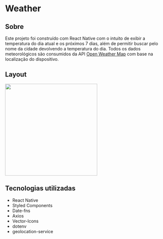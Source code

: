 # Weather

## Sobre
Este projeto foi construído com React Native com o intuito de exibir a temperatura do dia atual e os próximos 7 dias, além de permitir buscar pelo nome da cidade devolvendo a temperatura do dia. Todos os dados meteorológicos são consumidos da API [Open Weather Map]('https://openweathermap.org/') com base na localização do dispositivo.
## Layout 

<img width="300" src="https://raw.githubusercontent.com/wagnerSfarias/weather/main/src/assets/weather.gif">


## Tecnologias utilizadas
- React Native
- Styled Components
- Date-fns
- Axios
- Vector-Icons
- dotenv
- geolocation-service
